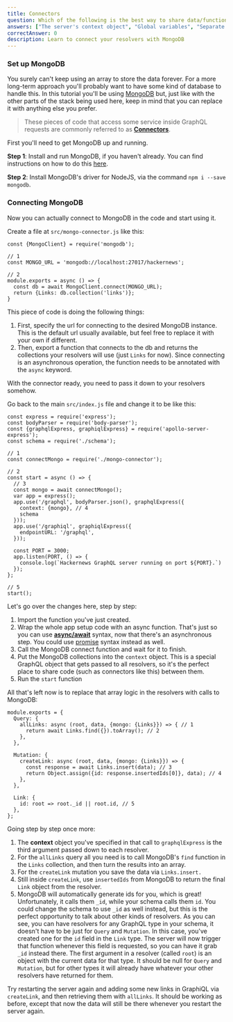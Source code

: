 ```yaml
---
title: Connectors
question: Which of the following is the best way to share data/functions between resolvers?
answers: ["The server's context object", "Global variables", "Separate module file", "That's not possible"]
correctAnswer: 0
description: Learn to connect your resolvers with MongoDB
---
```


### Set up MongoDB

You surely can't keep using an array to store the data forever. For a more long-term approach you'll probably want to have some kind of database to handle this. In this tutorial you'll be using [MongoDB](https://www.mongodb.com/) but, just like with the other parts of the stack being used here, keep in mind that you can replace it with anything else you prefer.


> These pieces of code that access some service inside GraphQL requests are commonly referred to as **[Connectors](https://github.com/apollographql/graphql-tools/blob/master/designs/connectors.md#what-is-a-connector)**.

First you'll need to get MongoDB up and running.

<Instruction>

**Step 1**: Install and run MongoDB, if you haven't already. You can find instructions on how to do this [here](https://docs.mongodb.com/master/administration/install-community/).

</Instruction>

<Instruction>

**Step 2**: Install MongoDB's driver for NodeJS, via the command `npm i --save mongodb`.

</Instruction>

### Connecting MongoDB

Now you can actually connect to MongoDB in the code and start using it.

<Instruction>

Create a file at `src/mongo-connector.js` like this:

```js(path=".../hackernews-graphql-js/src/mongo-connector.js")
const {MongoClient} = require('mongodb');

// 1
const MONGO_URL = 'mongodb://localhost:27017/hackernews';

// 2
module.exports = async () => {
  const db = await MongoClient.connect(MONGO_URL);
  return {Links: db.collection('links')};
}
```

</Instruction>

This piece of code is doing the following things:

1. First, specify the url for connecting to the desired MongoDB instance. This is the default url usually available, but feel free to replace it with your own if different.
2. Then, export a function that connects to the db and returns the collections your resolvers will use (just `Links` for now). Since connecting is an asynchronous operation, the function needs to be annotated with the `async` keyword.

With the connector ready, you need to pass it down to your resolvers somehow.

<Instruction>

Go back to the main `src/index.js` file and change it to be like this:

```js{6-30}(path=".../hackernews-graphql-js/src/index.js")
const express = require('express');
const bodyParser = require('body-parser');
const {graphqlExpress, graphiqlExpress} = require('apollo-server-express');
const schema = require('./schema');

// 1
const connectMongo = require('./mongo-connector');

// 2
const start = async () => {
  // 3
  const mongo = await connectMongo();
  var app = express();
  app.use('/graphql', bodyParser.json(), graphqlExpress({
    context: {mongo}, // 4
    schema
  }));
  app.use('/graphiql', graphiqlExpress({
    endpointURL: '/graphql',
  }));

  const PORT = 3000;
  app.listen(PORT, () => {
    console.log(`Hackernews GraphQL server running on port ${PORT}.`)
  });
};

// 5
start();
```

</Instruction>

Let's go over the changes here, step by step:

1. Import the function you've just created.
2. Wrap the whole app setup code with an async function. That's just so you can use **[async/await](https://developer.mozilla.org/en-US/docs/Web/JavaScript/Reference/Statements/async_function)** syntax, now that there's an asynchronous step. You could use [promise](https://developer.mozilla.org/en/docs/Web/JavaScript/Reference/Global_Objects/Promise) syntax instead as well.
3. Call the MongoDB connect function and wait for it to finish.
4. Put the MongoDB collections into the `context` object. This is a special GraphQL object that gets passed to all resolvers, so it's the perfect place to share code (such as connectors like this) between them.
5. Run the `start` function

<Instruction>

All that's left now is to replace that array logic in the resolvers with calls to MongoDB:

```js(path=".../hackernews-graphql-js/src/schema/resolvers.js")
module.exports = {
  Query: {
    allLinks: async (root, data, {mongo: {Links}}) => { // 1
      return await Links.find({}).toArray(); // 2
    },
  },

  Mutation: {
    createLink: async (root, data, {mongo: {Links}}) => {
      const response = await Links.insert(data); // 3
      return Object.assign({id: response.insertedIds[0]}, data); // 4
    },
  },

  Link: {
    id: root => root._id || root.id, // 5
  },
};
```

</Instruction>

Going step by step once more:

1. The **context** object you've specified in that call to `graphqlExpress` is the third argument passed down to each resolver.
2. For the `allLinks` query all you need is to call MongoDB's `find` function in the `Links` collection, and then turn the results into an array.
3. For the `createLink` mutation you save the data via `Links.insert.`
4. Still inside `createLink`, use `insertedIds` from MongoDB to return the final `Link` object from the resolver.
5. MongoDB will automatically generate ids for you, which is great! Unfortunately, it calls them `_id`, while your schema calls them `id`. You could change the schema to use `_id` as well instead, but this is the perfect opportunity to talk about other kinds of resolvers. As you can see, you can have resolvers for any GraphQL type in your schema, it doesn't have to be just for `Query` and `Mutation`. In this case, you've created one for the `id` field in the `Link` type. The server will now trigger that function whenever this field is requested, so you can have it grab `_id` instead there. The first argument in a resolver (called `root`) is an object with the current data for that type. It should be null for `Query` and `Mutation`, but for other types it will already have whatever your other resolvers have returned for them.

Try restarting the server again and adding some new links in GraphiQL via `createLink`, and then retrieving them with `allLinks`. It should be working as before, except that now the data will still be there whenever you restart the server again.
